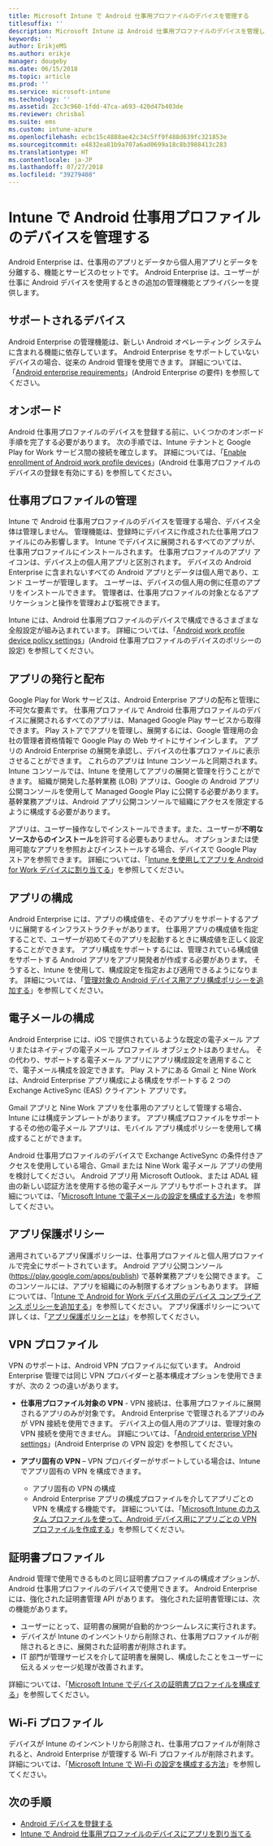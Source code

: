 ```yaml
---
title: Microsoft Intune で Android 仕事用プロファイルのデバイスを管理する
titlesuffix: ''
description: Microsoft Intune は Android 仕事用プロファイルのデバイスを管理し、ユーザーが仕事に Android デバイスを使用するときに追加の管理機能とプライバシーを提供します。
keywords: ''
author: ErikjeMS
ms.author: erikje
manager: dougeby
ms.date: 06/15/2018
ms.topic: article
ms.prod: ''
ms.service: microsoft-intune
ms.technology: ''
ms.assetid: 2cc3c960-1fdd-47ca-a693-420d47b403de
ms.reviewer: chrisbal
ms.suite: ems
ms.custom: intune-azure
ms.openlocfilehash: ecbc15c4888ae42c34c5ff9f488d639fc321853e
ms.sourcegitcommit: e4832ea81b9a707a6ad0699a18c8b3988413c283
ms.translationtype: HT
ms.contentlocale: ja-JP
ms.lasthandoff: 07/27/2018
ms.locfileid: "39279408"
---
```

# <a name="manage-android-work-profile-devices-with-intune"></a>Intune で Android 仕事用プロファイルのデバイスを管理する

Android Enterprise は、仕事用のアプリとデータから個人用アプリとデータを分離する、機能とサービスのセットです。 Android Enterprise は、ユーザーが仕事に Android デバイスを使用するときの追加の管理機能とプライバシーを提供します。 

## <a name="supported-devices"></a>サポートされるデバイス

Android Enterprise の管理機能は、新しい Android オペレーティング システムに含まれる機能に依存しています。 Android Enterprise をサポートしていないデバイスの場合、従来の Android 管理を使用できます。 詳細については、「[Android enterprise requirements](https://support.google.com/work/android/answer/6174145?hl=en&ref_topic=6151012)」(Android Enterprise の要件) を参照してください。

## <a name="onboarding"></a>オンボード

Android 仕事用プロファイルのデバイスを登録する前に、いくつかのオンボード手順を完了する必要があります。 次の手順では、Intune テナントと Google Play for Work サービス間の接続を確立します。 詳細については、「[Enable enrollment of Android work profile devices](android-work-profile-enroll.md)」(Android 仕事用プロファイルのデバイスの登録を有効にする) を参照してください。

## <a name="work-profile-management"></a>仕事用プロファイルの管理

Intune で Android 仕事用プロファイルのデバイスを管理する場合、デバイス全体は管理しません。 管理機能は、登録時にデバイスに作成された仕事用プロファイルにのみ影響します。 Intune でデバイスに展開されるすべてのアプリが、仕事用プロファイルにインストールされます。 仕事用プロファイルのアプリ アイコンは、デバイス上の個人用アプリと区別されます。 デバイスの Android Enterprise に含まれないすべての Android アプリとデータは個人用であり、エンド ユーザーが管理します。 ユーザーは、デバイスの個人用の側に任意のアプリをインストールできます。 管理者は、仕事用プロファイルの対象となるアプリケーションと操作を管理および監視できます。

Intune には、Android 仕事用プロファイルのデバイスで構成できるさまざまな全般設定が組み込まれています。 詳細については、「[Android work profile device policy settings](compliance-policy-create-android-for-work.md)」(Android 仕事用プロファイルのデバイスのポリシーの設定) を参照してください。

## <a name="app-publishing-and-distribution"></a>アプリの発行と配布

Google Play for Work サービスは、Android Enterprise アプリの配布と管理に不可欠な要素です。 仕事用プロファイルで Android 仕事用プロファイルのデバイスに展開されるすべてのアプリは、Managed Google Play サービスから取得できます。 Play ストアでアプリを管理し、展開するには、Google 管理用の会社の管理者資格情報で Google Play の Web サイトにサインインします。 アプリの Android Enterprise の展開を承認し、デバイスの仕事プロファイルに表示させることができます。 これらのアプリは Intune コンソールと同期されます。Intune コンソールでは、Intune を使用してアプリの展開と管理を行うことができます。 組織が開発した基幹業務 (LOB) アプリは、Google の Android アプリ公開コンソールを使用して Managed Google Play に公開する必要があります。 基幹業務アプリは、Android アプリ公開コンソールで組織にアクセスを限定するように構成する必要があります。

アプリは、ユーザー操作なしでインストールできます。また、ユーザーが**不明なソースからのインストール**を許可する必要もありません。 オプションまたは使用可能なアプリを参照およびインストールする場合、デバイスで Google Play ストアを参照できます。 詳細については、「[Intune を使用してアプリを Android for Work デバイスに割り当てる](apps-add-android-for-work.md)」を参照してください。

## <a name="app-configuration"></a>アプリの構成

Android Enterprise には、アプリの構成値を、そのアプリをサポートするアプリに展開するインフラストラクチャがあります。 仕事用アプリの構成値を指定することで、ユーザーが初めてそのアプリを起動するときに構成値を正しく設定することができます。 アプリ構成をサポートするには、管理されている構成値をサポートする Android アプリをアプリ開発者が作成する必要があります。 そうすると、Intune を使用して、構成設定を指定および適用できるようになります。 詳細については、「[管理対象の Android デバイス用アプリ構成ポリシーを追加する](app-configuration-policies-use-android.md)」を参照してください。

## <a name="email-configuration"></a>電子メールの構成

Android Enterprise には、iOS で提供されているような既定の電子メール アプリまたはネイティブの電子メール プロファイル オブジェクトはありません。 その代わり、サポートする電子メール アプリにアプリ構成設定を適用することで、電子メール構成を設定できます。 Play ストアにある Gmail と Nine Work は、Android Enterprise アプリ構成による構成をサポートする 2 つの Exchange ActiveSync (EAS) クライアント アプリです。

Gmail アプリと Nine Work アプリを仕事用のアプリとして管理する場合、Intune には構成テンプレートがあります。 アプリ構成プロファイルをサポートするその他の電子メール アプリは、モバイル アプリ構成ポリシーを使用して構成することができます。

Android 仕事用プロファイルのデバイスで Exchange ActiveSync の条件付きアクセスを使用している場合、Gmail または Nine Work 電子メール アプリの使用を検討してください。 Android アプリ用 Microsoft Outlook、または ADAL 経由の新しい認証方法を使用する他の電子メール アプリもサポートされます。 詳細については、「[Microsoft Intune で電子メールの設定を構成する方法](email-settings-configure.md)」を参照してください。

## <a name="app-protection-policies"></a>アプリ保護ポリシー

適用されているアプリ保護ポリシーは、仕事用プロファイルと個人用プロファイルで完全にサポートされています。 Android アプリ公開コンソール (https://play.google.com/apps/publish) で基幹業務アプリを公開できます。 このコンソールには、アプリを組織にのみ制限するオプションもあります。 詳細については、「[Intune で Android for Work デバイス用のデバイス コンプライアンス ポリシーを追加する](compliance-policy-create-android-for-work.md)」を参照してください。 アプリ保護ポリシーについて詳しくは、「[アプリ保護ポリシーとは](app-protection-policy.md)」を参照してください。

## <a name="vpn-profiles"></a>VPN プロファイル

VPN のサポートは、Android VPN プロファイルに似ています。 Android Enterprise 管理では同じ VPN プロバイダーと基本構成オプションを使用できますが、次の 2 つの違いがあります。

-  **仕事用プロファイル対象の VPN** - VPN 接続は、仕事用プロファイルに展開されるアプリのみが対象です。 Android Enterprise で管理されるアプリのみが VPN 接続を使用できます。 デバイス上の個人用のアプリは、管理対象の VPN 接続を使用できません。 詳細については、「[Android enterprise VPN settings](vpn-settings-android.md#android-for-work-vpn-settings)」(Android Enterprise の VPN 設定) を参照してください。

-  **アプリ固有の VPN** – VPN プロバイダーがサポートしている場合は、Intune でアプリ固有の VPN を構成できます。
    - アプリ固有の VPN の構成
    - Android Enterprise アプリの構成プロファイルを介してアプリごとの VPN を構成する機能です。
    詳細については、「[Microsoft Intune のカスタム プロファイルを使って、Android デバイス用にアプリごとの VPN プロファイルを作成する](android-pulse-secure-per-app-vpn.md)」を参照してください。

## <a name="certificate-profiles"></a>証明書プロファイル

Android 管理で使用できるものと同じ証明書プロファイルの構成オプションが、Android 仕事用プロファイルのデバイスで使用できます。 Android Enterprise には、強化された証明書管理 API があります。 強化された証明書管理には、次の機能があります。

-  ユーザーにとって、証明書の展開が自動的かつシームレスに実行されます。
-  デバイスが Intune のインベントリから削除され、仕事用プロファイルが削除されるときに、展開された証明書が削除されます。
-  IT 部門が管理サービスを介して証明書を展開し、構成したことをユーザーに伝えるメッセージ処理が改善されます。

詳細については、「[Microsoft Intune でデバイスの証明書プロファイルを構成する](certificates-configure.md)」を参照してください。

## <a name="wi-fi-profiles"></a>Wi-Fi プロファイル

デバイスが Intune のインベントリから削除され、仕事用プロファイルが削除されると、Android Enterprise が管理する Wi-Fi プロファイルが削除されます。 詳細については、「[Microsoft Intune で Wi-Fi の設定を構成する方法](wi-fi-settings-configure.md)」を参照してください。

## <a name="next-steps"></a>次の手順
- [Android デバイスを登録する](android-enroll.md)
- [Intune で Android 仕事用プロファイルのデバイスにアプリを割り当てる](apps-add-android-for-work.md)
